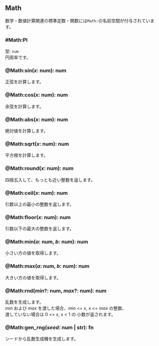 ## Math
数学・数値計算関連の標準定数・関数には`Math:`の名前空間が付与されています。

### #Math:PI
型: `num`  
円周率です。  

### @Math:sin(_x_: num): num
正弦を計算します。  

### @Math:cos(_x_: num): num
余弦を計算します。  

### @Math:abs(_x_: num): num
絶対値を計算します。  

### @Math:sqrt(_x_: num): num
平方根を計算します。  

### @Math:round(_x_: num): num
四捨五入して、もっとも近い整数を返します。

### @Math:ceil(_x_: num): num
引数以上の最小の整数を返します。

### @Math:floor(_x_: num): num
引数以下の最大の整数を返します。

### @Math:min(_a_: num, _b_: num): num
小さい方の値を取得します。  

### @Math:max(_a_: num, _b_: num): num
大きい方の値を取得します。  

### @Math:rnd(_min_?: num, _max_?: num): num
乱数を生成します。  
_min_ および _max_ を渡した場合、_min_ <= x, x <= _max_ の整数、  
渡していない場合は 0 <= x, x < 1 の 小数が返されます。  

### @Math:gen_rng(_seed_: num | str): fn
シードから乱数生成機を生成します。  

